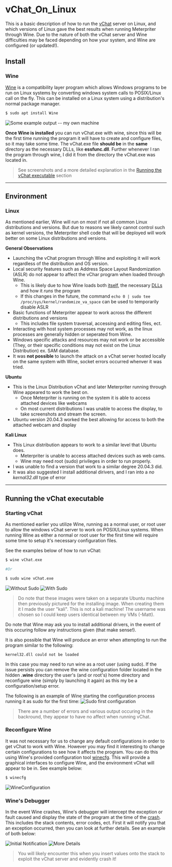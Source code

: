 # vChat_On_Linux
This is a basic description of how to run the [vChat](https://github.com/xinwenfu/vchat) server on Linux, and which versions of Linux gave the best results when running Meterpriter through Wine. Due to the nature of both the vChat server and Wine difficulties may be faced depending on how your system, and Wine are configured (or updated!).

## Install
### Wine
[Wine](https://www.winehq.org/) is a compatibility layer program which allows Windows programs to be run on Linux systems by converting windows system calls to POSIX/Linux call on the fly. This can be installed on a Linux system using a distribution's normal package manager.

```bash
$ sudo apt install Wine
```

![Some example output -- my own machine](/images/Wine_Install.png)

**Once Wine is installed** you can run vChat.exe with wine, since this will be the first time running the program it will have to create and configure files, so it may take some time. The vChat.exe file **should be** in the **same** directory as the necessary DLLs, like **essfunc.dll**. Further whenever I ran the program through wine, I did it from the directory the vChat.exe was located in.

> See screenshots and a more detailed explanation in the [Running the vChat executable](#running-the-vchat-executable) section
___
## Environment
### Linux
As mentioned earlier, Wine will run on most if not all common Linux distributions and versions. But due to reasons we likely cannot control such as kernel versions, the Meterpriter shell code that will be deployed will work better on some Linux distributions and versions.

**General Observations**
* Launching the vChat program through Wine and exploiting it will work regardless of the distribution and OS version.
* Local security features such as Address Space Layout Randomization (ASLR) do not appear to affect the vChar program when loaded through Wine. 
  * This is likely due to how Wine loads both [itself](https://wiki.winehq.org/Wine_Developer%27s_Guide/Architecture_Overview), the necessary [DLLs](https://wiki.winehq.org/Wine_Developer%27s_Guide/Kernel_modules) and how it *runs* the program
  * If this changes in the future, the command ```echo 0 | sudo tee /proc/sys/kernel/randomize_va_space``` can be used to temporarily disable ASLR
* Basic functions of Meterpriter appear to work across the different distributions and versions
  * This includes file system traversal, accessing and editing files, ect.
* Interacting with host system processes may not work, as the linux processes are generally hidden or seperated from Wine. 
* Windows specific attacks and resources may not work or be accessible (They, or their specific conditions may not exist on the Linux Distribution) ex. SAM database.
* It was **not possible** to launch the attack on a vChat server hosted locally on the same system with Wine, socket errors occurred whenver it was tried.

**Ubuntu**
* This is the Linux Distribution vChat and later Meterpriter running through Wine appeared to work the best on.
  * Once Meterpriter is running on the system it is able to access attached devices like webcams
  * On most current distributions I was unable to access the display, to take screenshots and stream the screen.
* Ubuntu version 20.04.3 worked the best allowing for access to both the attached webcam and display

**Kali Linux**
* This Linux distribution appears to work to a similar level that Ubuntu does.
  * Meterpriter is unable to access attached devices such as web cams.
  * Wine may need root (sudo) privileges in order to run properly.
* I was unable to find a version that work to a similar degree 20.04.3 did.
* It was also suggested I install additional dirivers, and I ran into a  *no kernal32.dll* type of error
___

## Running the vChat executable

### Starting vChat 
As mentioned earlier you utilize Wine, running as a normal user, or root user to allow the windows vChat server to work on POSIX/Linux systems. When running Wine as either a normal or root user for the first time will require some time to setup it's necessary configuration files. 

See the examples below of how to run vChat:
``` bash 
$ wine vChat.exe

#Or 

$ sudo wine vChat.exe
```
![Without Sudo](/images/Wine-UB-Fu.png)
![With Sudo](/images/Wine-Sudo-Run.png)
> Do note that these images were taken on a separate Ubuntu machine then previously pictured for the installing image. When creating them it I made the user "kali". This is not a kali machine! The username was chosen so I could keep users identical between my VMs (-Matt).

Do note that Wine may ask you to install additional drivers, in the event of this occuring follow any instructions given (that make sense!).

It is also possible that Wine will produce an error when attempting to run the program similar to the following:
```
kernel32.dll could not be loaded
```
In this case you may need to run wine as a root user (using sudo). If the issue persists you can remove the wine configuration folder located in the hidden **.wine** directory the user's (and or root's) home directory and reconfigure wine (simply by launching it again) as this my be a configuration/setup error. 


The following is an example of Wine starting the configuration process running it as sudo for the first time:
![Sudo first configuration](/images/Sudo-CFG.png)
> There are a number of errors and various output occuring in the backround, they appear to have no affect when running vChat.

### Reconfigure Wine
It was not necessary for us to change any default configurations in order to get vChat to work with Wine. However you may find it interesting to change certain configurations to see how it affects the program. You can do this using Wine's provided configuration tool [winecfg](https://wiki.winehq.org/Winecfg). This will provide a graphical interfaces to configure Wine, and the environment vChat will appear to be in. See example below:
```bash
$ winecfg
```
![WineConfiguration](/images/winecfg.png)

### Wine's Debugger
In the event Wine crashes, Wine's debugger will intercept the exception or fault caused and display the state of the program at the time of the [crash](https://wiki.winehq.org/Wine_Developer%27s_Guide/Debugging_Wine#:~:text=3%20Using%20the%20Wine%20Debugger). This includes the stack contents, error codes, ect. First it will notify you that an exception occurred, then you can look at further details. See an example of both below:

![Initial Notification](/images/debug_catch.png)
![More Details](/images/debug_details.png)


>You will likely encounter this when you insert values onto the stack to exploit the vChat server and evidently crash it!

